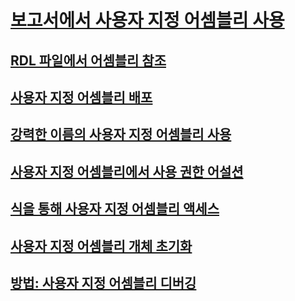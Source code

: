 # [보고서에서 사용자 지정 어셈블리 사용](using-custom-assemblies-with-reports.md)
## [RDL 파일에서 어셈블리 참조](referencing-assemblies-in-an-rdl-file.md)
## [사용자 지정 어셈블리 배포](deploying-a-custom-assembly.md)
## [강력한 이름의 사용자 지정 어셈블리 사용](using-strong-named-custom-assemblies.md)
## [사용자 지정 어셈블리에서 사용 권한 어설션](asserting-permissions-in-custom-assemblies.md)
## [식을 통해 사용자 지정 어셈블리 액세스](accessing-custom-assemblies-through-expressions.md)
## [사용자 지정 어셈블리 개체 초기화](initializing-custom-assembly-objects.md)
## [방법: 사용자 지정 어셈블리 디버깅](how-to-debug-custom-assemblies.md)
